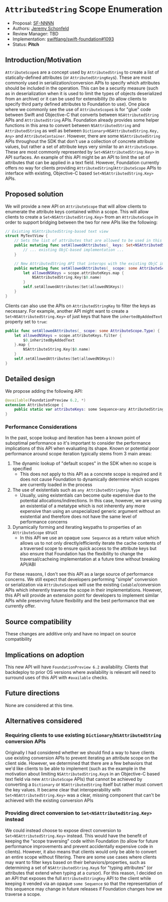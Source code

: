 # `AttributedString` Scope Enumeration

* Proposal: [SF-NNNN](NNNN-attributedstring-scope-enumeration.md)
* Authors: [Jeremy Schonfeld](https://github.com/jmschonfeld)
* Review Manager: TBD
* Implementation: [swiftlang/swift-foundation#1093](https://github.com/swiftlang/swift-foundation/pull/1093)
* Status: **Pitch**

## Introduction/Motivation

`AttributeScope`s are a concept used by `AttributedString` to create a list of statically-defined attributes (or `AttributedStringKey`s). These are most commonly used in serialization/conversion APIs to specify which attributes should be included in the operation. This can be a security measure (such as in deserialization when it is used to limit the types of objects deserialized from an archive) or it can be used for extensibility (to allow clients to specify third party defined attributes to Foundation to use). One place where we commonly see the use of `AttributeScope`s is for "glue" code between Swift and Objective-C that converts between `NSAttributedString` APIs and `AttributedString` APIs. Foundation already provides some helper functions in this area to convert between `NSAttributedString` and `AttributedString` as well as between `Dictionary<NSAttributedString.Key, Any>` and `AttributeContainer`. However, there are some `NSAttributedString` APIs throughout the SDK that don't use a collection of concrete attribute values, but rather a set of attribute keys very similar to an `AttributeScope`. These are most commonly represented by `Set<NSAttributedString.Key>` in API surfaces. An example of this API might be an API to limit the set of attributes that can be applied in a text field. However, Foundation currently offers no way for clients providing `AttributedString`/`AttributeScope` APIs to interface with existing, Objective-C based `Set<NSAttributedString.Key>` APIs.

## Proposed solution

We will provide a new API on `AttributeScope` that will allow clients to enumerate the attribute keys contained within a scope. This will allow clients to create a `Set<NSAttributedString.Key>` from an `AttributeScope` in order to support bridging between the two for new APIs like the following:

```swift
// Existing NSAttributedString-based text view
struct MyTextView {
    // Sets the list of attributes that are allowed to be used in this text view
    public mutating func setAllowedAttributes(_ keys: Set<NSAttributedString.Key>) {
        // ... existing ObjC-based implementation ...
    }

    // New AttributedString API that interops with the existing ObjC implementation
    public mutating func setAllowedAttributes(_ scope: some AttributeScope.Type) {
        let allowedNSKeys = scope.attributeKeys.map {
            NSAttributedString.Key($0.name)
        }
        self.setAllowedAttributes(Set(allowedNSKeys))
    }
}
```

Clients can also use the APIs on `AttributedStringKey` to filter the keys as necessary. For example, another API might want to create a `Set<NSAttributedString.Key>` of just keys that have the `inhertedByAddedText` property set to `true`:

```swift
public func setAllowedAttributes(_ scope: some AttributeScope.Type) {
    let allowedNSKeys = scope.attributeKeys.filter {
        $0.inheritedByAddedText
    }.map {
        NSAttributeString.Key($0.name)
    }
    self.setAllowedAttributes(Set(allowedNSKeys))
}
```

## Detailed design

We propose adding the following API:

```swift
@available(FoundationPreview 6.2, *)
extension AttributeScope {
    public static var attributeKeys: some Sequence<any AttributedStringKey.Type> { get }
}
```

### Performance Considerations

In the past, scope lookup and iteration has been a known point of suboptimal performance so it's important to consider the performance implications of this API when evaluating its shape. Known or potential poor performance around scope iteration typically stems from 3 main areas:

1. The dynamic lookup of "default scopes" in the SDK when no scope is specified
    - This does not apply to this API as a concrete scope is required and it does not cause Foundation to dynamically determine which scopes are currently loaded in the process
2. The use of existentials such as `any AttributedStringKey.Type`
    - Usually, using existentials can become quite expensive due to the potential allocations/indirections. In this case, however, we are using an existential of a metatype which is not inherently any more expensive than using an unspecialized generic argument without an existential and therefore does not have the same level of performance concerns
3. Dynamically forming and iterating keypaths to properties of an `AttributeScope` struct
    - In this API we use an opaque `some Sequence` as a return value which allows us to not only directly/efficiently iterate the cache contents of a traversed scope to ensure quick access to the attribute keys but also ensure that Foundation has the flexibility to change the traversal/cacheing implementation at a future time without breaking API/ABI

For these reasons, I don't see this API as a large source of performance concerns. We still expect that developers performing "simple" conversion or serialization via `AttributeScope`s will use the existing `Codable`/conversion APIs which inherently traverse the scope in their implementations. However, this API will provide an extension point for developers to implement similar APIs while preserving future flexibility and the best performance that we currently offer.

## Source compatibility

These changes are additive only and have no impact on source compatibility

## Implications on adoption

This new API will have `FoundationPreview 6.2` availability. Clients that backdeploy to prior OS versions where availability is relevant will need to surround uses of this API with `#available` checks.

## Future directions

None are considered at this time.

## Alternatives considered

### Requiring clients to use existing `Dictionary`/`NSAttributedString` conversion APIs

Originally I had considered whether we should find a way to have clients use existing conversion APIs to prevent iterating an attribute scope on the client side. However, we determined that there are a few behaviors that we'd like clients to be able to implement (such as the example in the motivation about limiting `NSAttributedString.Key`s in an Objective-C based text field via new `AttributeScope` APIs) that cannot be achieved by converting a `Dictionary` or `NSAttributedString` itself but rather must convert the key values. It became clear that interoperability with `Set<NSAttributedString.Key>` was a clear, missing component that can't be achieved with the existing conversion APIs

### Providing direct conversion to `Set<NSAttributedString.Key>` instead

We could instead choose to expose direct conversion to `Set<NSAttributedString.Key>` instead. This would have the benefit of keeping the "scope traversing" code within Foundation (to allow for future performance improvements and prevent accidentally expensive code in clients). However, it also means that clients would only be able to convert an entire scope without filtering. There are some use cases where clients may want to filter keys based on their behaviors/properties, such as determining a set of `NSAttributedString.Key`s for "typing attributes" (or attributes that extend when typing at a cursor). For this reason, I decided on an API that exposes the full `AttributedStringKey` API to the client while keeping it vended via an opaque `some Sequence` so that the representation of this sequence may change in future releases if Foundation changes how we traverse a scope.

